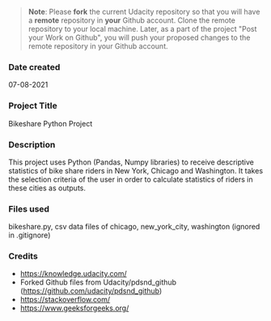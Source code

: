 >**Note**: Please **fork** the current Udacity repository so that you will have a **remote** repository in **your** Github account. Clone the remote repository to your local machine. Later, as a part of the project "Post your Work on Github", you will push your proposed changes to the remote repository in your Github account.

### Date created
07-08-2021


### Project Title
Bikeshare Python Project


### Description
This project uses Python (Pandas, Numpy libraries) to receive descriptive statistics of bike share riders in New York, Chicago and Washington. It takes the selection criteria of the user in order to calculate statistics of riders in these cities as outputs.

### Files used
bikeshare.py, csv data files of chicago, new_york_city, washington (ignored in .gitignore)

### Credits

- https://knowledge.udacity.com/
- Forked Github files from Udacity/pdsnd_github (https://github.com/udacity/pdsnd_github)
- https://stackoverflow.com/
- https://www.geeksforgeeks.org/

